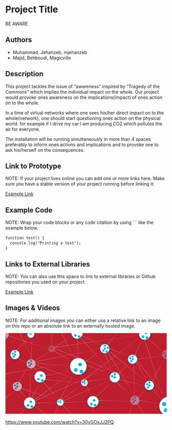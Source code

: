 # Project Title
BE AWARE

## Authors
- Muhammad, Jehanzeb, mjehanzeb
- Majid, Behboudi, Magicville

## Description
This project tackles the issue of “awareness” inspired by “Tragedy of the Commons” which implies the individual impact on the whole. Our project would provoke ones awareness on the implications(impact) of ones action on to the whole. 

In a time of  virtual networks where one sees his/her direct impact on to the whole(network), one should start questioning ones action on the physical world. for example if I drive my car I am producing CO2 which pollutes the air for everyone.

The installation will be running simultaneously in more than 4 spaces preferably to inform ones actions and implications and to provoke one to ask his/herself on the consequences.

## Link to Prototype
NOTE: If your project lives online you can add one or more links here. Make sure you have a stable version of your project running before linking it.

[Example Link](http://www.google.com "Example Link")

## Example Code
NOTE: Wrap your code blocks or any code citation by using ``` like the example below.
```
function test() {
  console.log("Printing a test");
}
```
## Links to External Libraries
 NOTE: You can also use this space to link to external libraries or Github repositories you used on your project.

[Example Link](http://www.google.com "Example Link")

## Images & Videos
NOTE: For additional images you can either use a relative link to an image on this repo or an absolute link to an externally hosted image.

![Example Image](project_images/cover.jpg?raw=true "Example Image")

https://www.youtube.com/watch?v=30yGOxJJ2PQ
